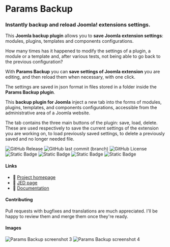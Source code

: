 # Params Backup
### Instantly backup and reload Joomla! extensions settings.

This **Joomla backup plugin** allows you to **save Joomla extension settings**: modules, plugins, templates and components configurations.

How many times has it happened to modify the settings of a plugin, a module or a template and, after various tests, not being able to go back to the previous configuration?

With **Params Backup** you can **save settings of Joomla extension** you are editing, and then reload them when necessary, with one click.

The settings are saved in json format in files stored in a folder inside the **Params Backup plugin**.

This **backup plugin for Joomla** inject a new tab into the forms of modules, plugins, templates, and components configurations, accessible from the administrative area of a Joomla website.

The tab contains the three main buttons of the plugin: save, load, delete. These are used respectively to save the current settings of the extension you are working on, to load previously saved settings, to delete a previously saved and no longer needed file.

![GitHub Release](https://img.shields.io/github/v/release/gregorionuti/Joomla-Params-Backup)
![GitHub last commit (branch)](https://img.shields.io/github/last-commit/gregorionuti/Joomla-Params-Backup/main)
![GitHub License](https://img.shields.io/github/license/gregorionuti/Joomla-Params-Backup)
![Static Badge](https://img.shields.io/badge/joomla-cadetblue?label=platform)
![Static Badge](https://img.shields.io/badge/3.9%2B%20%7C%204.0%2B-blue?logo=joomla&logoColor=white&label=joomla)
![Static Badge](https://img.shields.io/badge/plugin-darkviolet?logo=joomla&logoColor=white&label=type)
![Static Badge](https://img.shields.io/badge/7.0%2B%20%7C%208.0%2B-purple?logo=php&logoColor=white&label=php)

#### Links
- :link: [Project homepage](https://www.digigreg.com/en/products/joomla-plugins/params-backup.html)
- :link: [JED page](https://extensions.joomla.org/extension/params-backup/)
- :book: [Documentation](https://www.digigreg.com/en/wiki/params-backup.html)

#### Contributing
Pull requests with bugfixes and translations are much appreciated. I'll be happy to review them and merge them once they're ready.

#### Images
![Params Backup screenshot 3](https://www.digigreg.com/images/products/params-backup/3-params-backup-save-component-settings.jpg)
![Params Backup screenshot 4](https://www.digigreg.com/images/products/params-backup/4-params-backup-save-module-settings.jpg)
